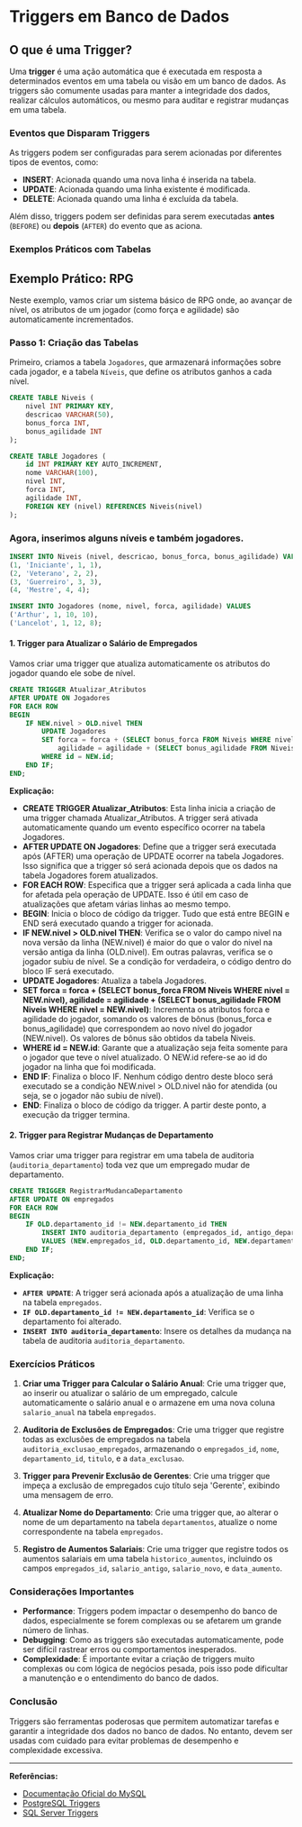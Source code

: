 # Triggers em Banco de Dados

## O que é uma Trigger?

Uma **trigger** é uma ação automática que é executada em resposta a determinados eventos em uma tabela ou visão em um banco de dados. As triggers são comumente usadas para manter a integridade dos dados, realizar cálculos automáticos, ou mesmo para auditar e registrar mudanças em uma tabela.

### Eventos que Disparam Triggers

As triggers podem ser configuradas para serem acionadas por diferentes tipos de eventos, como:

- **INSERT**: Acionada quando uma nova linha é inserida na tabela.
- **UPDATE**: Acionada quando uma linha existente é modificada.
- **DELETE**: Acionada quando uma linha é excluída da tabela.

Além disso, triggers podem ser definidas para serem executadas **antes** (`BEFORE`) ou **depois** (`AFTER`) do evento que as aciona.

### Exemplos Práticos com Tabelas

## Exemplo Prático: RPG

Neste exemplo, vamos criar um sistema básico de RPG onde, ao avançar de nível, os atributos de um jogador (como força e agilidade) são automaticamente incrementados.

### Passo 1: Criação das Tabelas

Primeiro, criamos a tabela `Jogadores`, que armazenará informações sobre cada jogador, e a tabela `Níveis`, que define os atributos ganhos a cada nível.

```sql
CREATE TABLE Niveis (
    nivel INT PRIMARY KEY,
    descricao VARCHAR(50),
    bonus_forca INT,
    bonus_agilidade INT
);

CREATE TABLE Jogadores (
    id INT PRIMARY KEY AUTO_INCREMENT,
    nome VARCHAR(100),
    nivel INT,
    forca INT,
    agilidade INT,
    FOREIGN KEY (nivel) REFERENCES Niveis(nivel)
);
```

### Agora, inserimos alguns níveis e também jogadores.

```sql
INSERT INTO Niveis (nivel, descricao, bonus_forca, bonus_agilidade) VALUES
(1, 'Iniciante', 1, 1),
(2, 'Veterano', 2, 2),
(3, 'Guerreiro', 3, 3),
(4, 'Mestre', 4, 4);

INSERT INTO Jogadores (nome, nivel, forca, agilidade) VALUES
('Arthur', 1, 10, 10),
('Lancelot', 1, 12, 8);
```

#### 1. Trigger para Atualizar o Salário de Empregados

Vamos criar uma trigger que atualiza automaticamente os atributos do jogador quando ele sobe de nível.

```sql
CREATE TRIGGER Atualizar_Atributos
AFTER UPDATE ON Jogadores
FOR EACH ROW
BEGIN
    IF NEW.nivel > OLD.nivel THEN
        UPDATE Jogadores
        SET forca = forca + (SELECT bonus_forca FROM Niveis WHERE nivel = NEW.nivel),
            agilidade = agilidade + (SELECT bonus_agilidade FROM Niveis WHERE nivel = NEW.nivel)
        WHERE id = NEW.id;
    END IF;
END;
```

**Explicação:**

- **CREATE TRIGGER Atualizar_Atributos**: Esta linha inicia a criação de uma trigger chamada Atualizar_Atributos. A trigger será ativada automaticamente quando um evento específico ocorrer na tabela Jogadores.
- **AFTER UPDATE ON Jogadores**: Define que a trigger será executada após (AFTER) uma operação de UPDATE ocorrer na tabela Jogadores. Isso significa que a trigger só será acionada depois que os dados na tabela Jogadores forem atualizados.
- **FOR EACH ROW**: Especifica que a trigger será aplicada a cada linha que for afetada pela operação de UPDATE. Isso é útil em caso de atualizações que afetam várias linhas ao mesmo tempo.
- **BEGIN**: Inicia o bloco de código da trigger. Tudo que está entre BEGIN e END será executado quando a trigger for acionada.
- **IF NEW.nivel > OLD.nivel THEN**: Verifica se o valor do campo nivel na nova versão da linha (NEW.nivel) é maior do que o valor do nivel na versão antiga da linha (OLD.nivel). Em outras palavras, verifica se o jogador subiu de nível. Se a condição for verdadeira, o código dentro do bloco IF será executado.
- **UPDATE Jogadores**: Atualiza a tabela Jogadores.
- **SET forca = forca + (SELECT bonus_forca FROM Niveis WHERE nivel = NEW.nivel), agilidade = agilidade + (SELECT bonus_agilidade FROM Niveis WHERE nivel = NEW.nivel)**: Incrementa os atributos forca e agilidade do jogador, somando os valores de bônus (bonus_forca e bonus_agilidade) que correspondem ao novo nível do jogador (NEW.nivel). Os valores de bônus são obtidos da tabela Niveis.
- **WHERE id = NEW.id**: Garante que a atualização seja feita somente para o jogador que teve o nível atualizado. O NEW.id refere-se ao id do jogador na linha que foi modificada.
- **END IF**: Finaliza o bloco IF. Nenhum código dentro deste bloco será executado se a condição NEW.nivel > OLD.nivel não for atendida (ou seja, se o jogador não subiu de nível).
- **END**: Finaliza o bloco de código da trigger. A partir deste ponto, a execução da trigger termina.

#### 2. Trigger para Registrar Mudanças de Departamento

Vamos criar uma trigger para registrar em uma tabela de auditoria (`auditoria_departamento`) toda vez que um empregado mudar de departamento.

```sql
CREATE TRIGGER RegistrarMudancaDepartamento
AFTER UPDATE ON empregados
FOR EACH ROW
BEGIN
    IF OLD.departamento_id != NEW.departamento_id THEN
        INSERT INTO auditoria_departamento (empregados_id, antigo_departamento, novo_departamento, data_mudanca)
        VALUES (NEW.empregados_id, OLD.departamento_id, NEW.departamento_id, NOW());
    END IF;
END;
```

**Explicação:**

- **`AFTER UPDATE`**: A trigger será acionada após a atualização de uma linha na tabela `empregados`.
- **`IF OLD.departamento_id != NEW.departamento_id`**: Verifica se o departamento foi alterado.
- **`INSERT INTO auditoria_departamento`**: Insere os detalhes da mudança na tabela de auditoria `auditoria_departamento`.

### Exercícios Práticos

1. **Criar uma Trigger para Calcular o Salário Anual**:
   Crie uma trigger que, ao inserir ou atualizar o salário de um empregado, calcule automaticamente o salário anual e o armazene em uma nova coluna `salario_anual` na tabela `empregados`.

2. **Auditoria de Exclusões de Empregados**:
   Crie uma trigger que registre todas as exclusões de empregados na tabela `auditoria_exclusao_empregados`, armazenando o `empregados_id`, `nome`, `departamento_id`, `titulo`, e a `data_exclusao`.

3. **Trigger para Prevenir Exclusão de Gerentes**:
   Crie uma trigger que impeça a exclusão de empregados cujo título seja 'Gerente', exibindo uma mensagem de erro.

4. **Atualizar Nome do Departamento**:
   Crie uma trigger que, ao alterar o nome de um departamento na tabela `departamentos`, atualize o nome correspondente na tabela `empregados`.

5. **Registro de Aumentos Salariais**:
   Crie uma trigger que registre todos os aumentos salariais em uma tabela `historico_aumentos`, incluindo os campos `empregados_id`, `salario_antigo`, `salario_novo`, e `data_aumento`.

### Considerações Importantes

- **Performance**: Triggers podem impactar o desempenho do banco de dados, especialmente se forem complexas ou se afetarem um grande número de linhas.
- **Debugging**: Como as triggers são executadas automaticamente, pode ser difícil rastrear erros ou comportamentos inesperados.
- **Complexidade**: É importante evitar a criação de triggers muito complexas ou com lógica de negócios pesada, pois isso pode dificultar a manutenção e o entendimento do banco de dados.

### Conclusão

Triggers são ferramentas poderosas que permitem automatizar tarefas e garantir a integridade dos dados no banco de dados. No entanto, devem ser usadas com cuidado para evitar problemas de desempenho e complexidade excessiva.

---

**Referências:**
- [Documentação Oficial do MySQL](https://dev.mysql.com/doc/refman/8.0/en/triggers.html)
- [PostgreSQL Triggers](https://www.postgresql.org/docs/current/triggers.html)
- [SQL Server Triggers](https://docs.microsoft.com/en-us/sql/relational-databases/triggers/triggers-database-engine)
